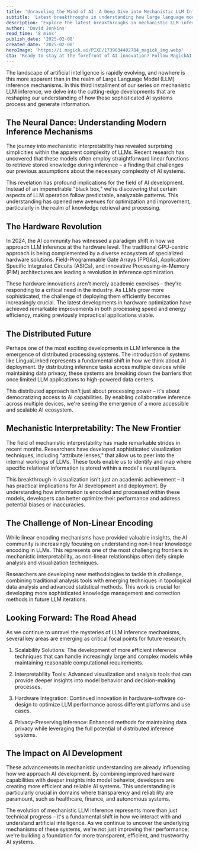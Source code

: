 ```yaml
---
title: 'Unraveling the Mind of AI: A Deep Dive into Mechanistic LLM Inference - Part 3'
subtitle: 'Latest breakthroughs in understanding how large language models process information'
description: 'Explore the latest breakthroughs in mechanistic LLM inference, from hardware innovations to distributed processing systems. Discover how new research is unveiling the surprising simplicities within AI complexity and shaping the future of artificial intelligence deployment.'
author: 'David Jenkins'
read_time: '8 mins'
publish_date: '2025-02-08'
created_date: '2025-02-08'
heroImage: 'https://i.magick.ai/PIXE/1739034402784_magick_img.webp'
cta: 'Ready to stay at the forefront of AI innovation? Follow MagickAI on LinkedIn for regular updates on mechanistic interpretability and the latest developments in AI research that are reshaping our understanding of intelligent systems.'
---
```


The landscape of artificial intelligence is rapidly evolving, and nowhere is this more apparent than in the realm of Large Language Model (LLM) inference mechanisms. In this third installment of our series on mechanistic LLM inference, we delve into the cutting-edge developments that are reshaping our understanding of how these sophisticated AI systems process and generate information.

## The Neural Dance: Understanding Modern Inference Mechanisms

The journey into mechanistic interpretability has revealed surprising simplicities within the apparent complexity of LLMs. Recent research has uncovered that these models often employ straightforward linear functions to retrieve stored knowledge during inference – a finding that challenges our previous assumptions about the necessary complexity of AI systems.

This revelation has profound implications for the field of AI development. Instead of an impenetrable "black box," we're discovering that certain aspects of LLM operation follow predictable, analyzable patterns. This understanding has opened new avenues for optimization and improvement, particularly in the realm of knowledge retrieval and processing.

## The Hardware Revolution

In 2024, the AI community has witnessed a paradigm shift in how we approach LLM inference at the hardware level. The traditional GPU-centric approach is being complemented by a diverse ecosystem of specialized hardware solutions. Field-Programmable Gate Arrays (FPGAs), Application-Specific Integrated Circuits (ASICs), and innovative Processing-in-Memory (PIM) architectures are leading a revolution in inference optimization.

These hardware innovations aren't merely academic exercises – they're responding to a critical need in the industry. As LLMs grow more sophisticated, the challenge of deploying them efficiently becomes increasingly crucial. The latest developments in hardware optimization have achieved remarkable improvements in both processing speed and energy efficiency, making previously impractical applications viable.

## The Distributed Future

Perhaps one of the most exciting developments in LLM inference is the emergence of distributed processing systems. The introduction of systems like LinguaLinked represents a fundamental shift in how we think about AI deployment. By distributing inference tasks across multiple devices while maintaining data privacy, these systems are breaking down the barriers that once limited LLM applications to high-powered data centers.

This distributed approach isn't just about processing power – it's about democratizing access to AI capabilities. By enabling collaborative inference across multiple devices, we're seeing the emergence of a more accessible and scalable AI ecosystem.

## Mechanistic Interpretability: The New Frontier

The field of mechanistic interpretability has made remarkable strides in recent months. Researchers have developed sophisticated visualization techniques, including "attribute lenses," that allow us to peer into the internal workings of LLMs. These tools enable us to identify and map where specific relational information is stored within a model's neural layers.

This breakthrough in visualization isn't just an academic achievement – it has practical implications for AI development and deployment. By understanding how information is encoded and processed within these models, developers can better optimize their performance and address potential biases or inaccuracies.

## The Challenge of Non-Linear Encoding

While linear encoding mechanisms have provided valuable insights, the AI community is increasingly focusing on understanding non-linear knowledge encoding in LLMs. This represents one of the most challenging frontiers in mechanistic interpretability, as non-linear relationships often defy simple analysis and visualization techniques.

Researchers are developing new methodologies to tackle this challenge, combining traditional analysis tools with emerging techniques in topological data analysis and advanced statistical methods. This work is crucial for developing more sophisticated knowledge management and correction methods in future LLM iterations.

## Looking Forward: The Road Ahead

As we continue to unravel the mysteries of LLM inference mechanisms, several key areas are emerging as critical focal points for future research:

1. Scalability Solutions: The development of more efficient inference techniques that can handle increasingly large and complex models while maintaining reasonable computational requirements.

2. Interpretability Tools: Advanced visualization and analysis tools that can provide deeper insights into model behavior and decision-making processes.

3. Hardware Integration: Continued innovation in hardware-software co-design to optimize LLM performance across different platforms and use cases.

4. Privacy-Preserving Inference: Enhanced methods for maintaining data privacy while leveraging the full potential of distributed inference systems.

## The Impact on AI Development

These advancements in mechanistic understanding are already influencing how we approach AI development. By combining improved hardware capabilities with deeper insights into model behavior, developers are creating more efficient and reliable AI systems. This understanding is particularly crucial in domains where transparency and reliability are paramount, such as healthcare, finance, and autonomous systems.

The evolution of mechanistic LLM inference represents more than just technical progress – it's a fundamental shift in how we interact with and understand artificial intelligence. As we continue to uncover the underlying mechanisms of these systems, we're not just improving their performance; we're building a foundation for more transparent, efficient, and trustworthy AI systems.